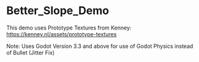 # Better_Slope_Demo

This demo uses Prototype Textures from Kenney: https://kenney.nl/assets/prototype-textures

Note: Uses Godot Version 3.3 and above for use of Godot Physics instead of Bullet (Jitter Fix)
